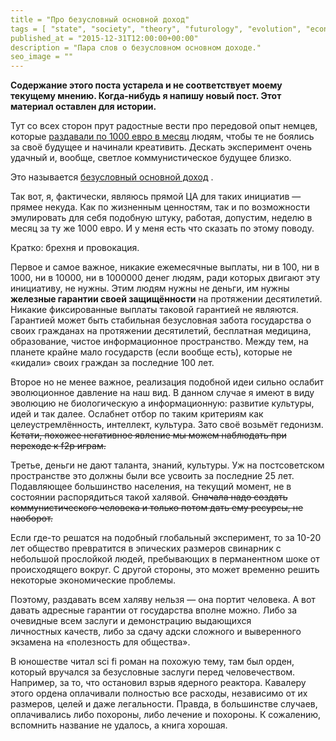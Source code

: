 ```yaml
---
title = "Про безусловный основной доход"
tags = [ "state", "society", "theory", "futurology", "evolution", "economics",]
published_at = "2015-12-31T12:00:00+00:00"
description = "Пара слов о безусловном основном доходе."
seo_image = ""
---
```


**Содержание этого поста устарела и не соответствует моему текущему мнению. Когда-нибудь я напишу новый пост. Этот материал оставлен для истории.**

Тут со всех сторон прут радостные вести про передовой опыт немцев, которые [раздавали по 1000 евро в месяц](https://tjournal.ru/p/1000-a-month) людям, чтобы те не боялись за своё будущее и начинали креативить. Дескать эксперимент очень удачный и, вообще, светлое коммунистическое будущее близко.

Это называется [безусловный основной доход](https://ru.wikipedia.org/wiki/Безусловный_основной_доход) .

Так вот, я, фактически, являюсь прямой ЦА для таких инициатив — прямее некуда. Как по жизненным ценностям, так и по возможности эмулировать для себя подобную штуку, работая, допустим, неделю в месяц за ту же 1000 евро. И у меня есть что сказать по этому поводу.

Кратко: брехня и провокация.

<!-- more -->

Первое и самое важное, никакие ежемесячные выплаты, ни в 100, ни в 1000, ни в 10000, ни в 1000000 денег людям, ради которых двигают эту инициативу, не нужны. Этим людям нужны не деньги, им нужны **железные гарантии своей защищённости** на протяжении десятилетий. Никакие фиксированные выплаты таковой гарантией не являются. Гарантией может быть стабильная безусловная забота государства о своих гражданах на протяжении десятилетий, бесплатная медицина, образование, чистое информационное пространство. Между тем, на планете крайне мало государств (если вообще есть), которые не «кидали» своих граждан за последние 100 лет.

Второе но не менее важное, реализация подобной идеи сильно ослабит эволюционное давление на наш вид. В данном случае я имеют в виду эволюцию не биологическую а информационную: развитие культуры, идей и так далее. Ослабнет отбор по таким критериям как целеустремлённость, интеллект, культура. Зато своё возьмёт гедонизм. ~~Кстати, похожее негативное явление мы можем наблюдать при переходе к f2p играм.~~

Третье, деньги не дают таланта, знаний, культуры. Уж на постсоветском пространстве это должны были все усвоить за последние 25 лет. Подавляющее большинство населения, на текущий момент, не в состоянии распорядиться такой халявой. ~~Сначала надо создать коммунистического человека и только потом дать ему ресурсы, не наоборот.~~

Если где-то решатся на подобный глобальный эксперимент, то за 10-20 лет общество превратится в эпических размеров свинарник с небольшой прослойкой людей, пребывающих в перманентном шоке от происходящего вокруг. С другой стороны, это может временно решить некоторые экономические проблемы.

Поэтому, раздавать всем халяву нельзя — она портит человека. А вот давать адресные гарантии от государства вполне можно. Либо за очевидные всем заслуги и демонстрацию выдающихся личностных качеств, либо за сдачу адски сложного и выверенного экзамена на «полезность для общества».

В юношестве читал sci fi роман на похожую тему, там был орден, который вручался за безусловные заслуги перед человечеством. Например, за то, что остановил взрыв ядерного реактора. Кавалеру этого ордена оплачивали полностью все расходы, независимо от их размеров, целей и даже легальности. Правда, в большинстве случаев, оплачивались либо похороны, либо лечение и похороны. К сожалению, вспомнить название не удалось, а книга хорошая.
